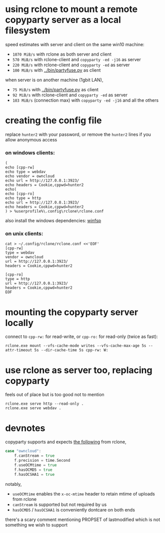 # using rclone to mount a remote copyparty server as a local filesystem

speed estimates with server and client on the same win10 machine:
* `1070 MiB/s` with rclone as both server and client
* `570 MiB/s` with rclone-client and `copyparty -ed -j16` as server
* `220 MiB/s` with rclone-client and `copyparty -ed` as server
* `100 MiB/s` with [../bin/partyfuse.py](../bin/partyfuse.py) as client

when server is on another machine (1gbit LAN),
* `75 MiB/s` with [../bin/partyfuse.py](../bin/partyfuse.py) as client
* `92 MiB/s` with rclone-client and `copyparty -ed` as server
* `103 MiB/s` (connection max) with `copyparty -ed -j16` and all the others


# creating the config file

replace `hunter2` with your password, or remove the `hunter2` lines if you allow anonymous access


### on windows clients:
```
(
echo [cpp-rw]
echo type = webdav
echo vendor = owncloud
echo url = http://127.0.0.1:3923/
echo headers = Cookie,cppwd=hunter2
echo(
echo [cpp-ro]
echo type = http
echo url = http://127.0.0.1:3923/
echo headers = Cookie,cppwd=hunter2
) > %userprofile%\.config\rclone\rclone.conf
```

also install the windows dependencies: [winfsp](https://github.com/billziss-gh/winfsp/releases/latest)


### on unix clients:
```
cat > ~/.config/rclone/rclone.conf <<'EOF'
[cpp-rw]
type = webdav
vendor = owncloud
url = http://127.0.0.1:3923/
headers = Cookie,cppwd=hunter2

[cpp-ro]
type = http
url = http://127.0.0.1:3923/
headers = Cookie,cppwd=hunter2
EOF
```


# mounting the copyparty server locally

connect to `cpp-rw:` for read-write, or `cpp-ro:` for read-only (twice as fast):

```
rclone.exe mount --vfs-cache-mode writes --vfs-cache-max-age 5s --attr-timeout 5s --dir-cache-time 5s cpp-rw: W:
```


# use rclone as server too, replacing copyparty

feels out of place but is too good not to mention

```
rclone.exe serve http --read-only .
rclone.exe serve webdav .
```


# devnotes

copyparty supports and expects [the following](https://github.com/rclone/rclone/blob/46484022b08f8756050aa45505ea0db23e62df8b/backend/webdav/webdav.go#L575-L578) from rclone,

```go
case "owncloud":
    f.canStream = true
    f.precision = time.Second
    f.useOCMtime = true
    f.hasOCMD5 = true
    f.hasOCSHA1 = true
```

notably,
* `useOCMtime` enables the `x-oc-mtime` header to retain mtime of uploads from rclone
* `canStream` is supported but not required by us
* `hasOCMD5` / `hasOCSHA1` is conveniently dontcare on both ends

there's a scary comment mentioning PROPSET of lastmodified which is not something we wish to support
